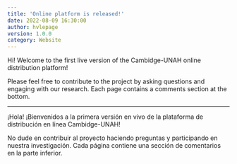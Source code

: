```yaml
---
title: 'Online platform is released!'
date: 2022-08-09 16:30:00 
author: hvlepage
version: 1.0.0
category: Website
---
```


Hi! Welcome to the first live version of the Cambidge-UNAH online distribution platform!

Please feel free to contribute to the project by asking questions and engaging with our research. Each page contains a comments section at the bottom.

---

¡Hola! ¡Bienvenidos a la primera versión en vivo de la plataforma de distribución en línea Cambidge-UNAH!

No dude en contribuir al proyecto haciendo preguntas y participando en nuestra investigación. Cada página contiene una sección de comentarios en la parte inferior.
